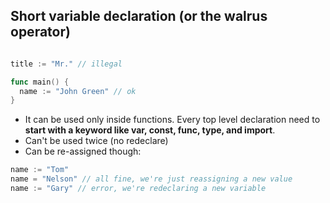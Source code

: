 ## Short variable declaration (or the walrus operator)

```go

title := "Mr." // illegal

func main() {
  name := "John Green" // ok
}
```

- It can be used only inside functions. Every top level declaration need to **start with a keyword like var, const, func, type, and import**.
- Can't be used twice (no redeclare)
- Can be re-assigned though:

```go
name := "Tom"
name = "Nelson" // all fine, we're just reassigning a new value
name := "Gary" // error, we're redeclaring a new variable
```
